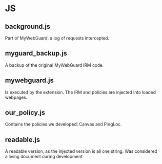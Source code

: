 # JS

## background.js

Part of MyWebGuard, a log of requests intercepted.

## myguard_backup.js

A backup of the original MyWebGuard IRM code.

## mywebguard.js

Is executed by the extension. The IRM and policies are injected into loaded webpages.

## our_policy.js

Contains the policies we developed: Canvas and PingLoc.

## readable.js

A readable version, as the injected version is all one string. Was considered a living document during development.
